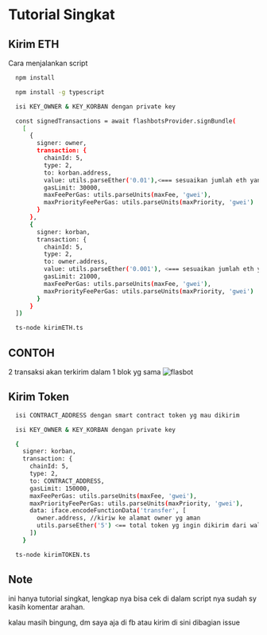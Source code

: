 
# Tutorial Singkat




## Kirim ETH

Cara menjalankan script
```bash
  npm install
```
```bash
  npm install -g typescript
```
```bash
  isi KEY_OWNER & KEY_KORBAN dengan private key
```
```bash
  const signedTransactions = await flashbotsProvider.signBundle(
    [
      {
        signer: owner,
        transaction: {
          chainId: 5,
          type: 2,
          to: korban.address,
          value: utils.parseEther('0.01'),<=== sesuaikan jumlah eth yang ingin dikirim
          gasLimit: 30000,
          maxFeePerGas: utils.parseUnits(maxFee, 'gwei'),
          maxPriorityFeePerGas: utils.parseUnits(maxPriority, 'gwei')
        }
      },
      {
        signer: korban,
        transaction: {
          chainId: 5,
          type: 2,
          to: owner.address,
          value: utils.parseEther('0.001'), <=== sesuaikan jumlah eth yang ingin dikirim
          gasLimit: 21000,
          maxFeePerGas: utils.parseUnits(maxFee, 'gwei'),
          maxPriorityFeePerGas: utils.parseUnits(maxPriority, 'gwei')
        }
      }
  ])
```
```bash
  ts-node kirimETH.ts
```
## CONTOH
2 transaksi akan terkirim dalam 1 blok yg sama
![flasbot](https://user-images.githubusercontent.com/42107311/222519557-2d3587cb-6d1c-453a-ada6-d71c23eb9a9b.png)

## Kirim Token


```bash
  isi CONTRACT_ADDRESS dengan smart contract token yg mau dikirim
```

```bash
  isi KEY_OWNER & KEY_KORBAN dengan private key
```
```bash
  {
    signer: korban,
    transaction: {
      chainId: 5,
      type: 2,
      to: CONTRACT_ADDRESS,
      gasLimit: 150000,
      maxFeePerGas: utils.parseUnits(maxFee, 'gwei'),
      maxPriorityFeePerGas: utils.parseUnits(maxPriority, 'gwei'),
      data: iface.encodeFunctionData('transfer', [
        owner.address, //kiriw ke alamat owner yg aman
        utils.parseEther('5') <== total token yg ingin dikirim dari wallet korban silahkan ganti sesuai kebutuhan
      ])
    }
```
```bash
  ts-node kirimTOKEN.ts
```


## Note

ini hanya tutorial singkat, lengkap nya bisa cek di dalam script nya sudah sy kasih komentar arahan.

kalau masih bingung, dm saya aja di fb atau kirim di sini dibagian issue
